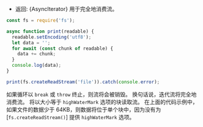<!-- YAML
added: v10.0.0
changes:
  - version: v11.14.0
    pr-url: https://github.com/nodejs/node/pull/26989
    description: Symbol.asyncIterator support is no longer experimental.
-->

* 返回: {AsyncIterator} 用于完全地消费流。

```js
const fs = require('fs');

async function print(readable) {
  readable.setEncoding('utf8');
  let data = '';
  for await (const chunk of readable) {
    data += chunk;
  }
  console.log(data);
}

print(fs.createReadStream('file')).catch(console.error);
```

如果循环以 `break` 或 `throw` 终止，则流将会被销毁。 
换句话说，迭代流将完全地消费流。 
将以大小等于 `highWaterMark` 选项的块读取流。 
在上面的代码示例中，如果文件的数据少于 64KB，则数据将位于单个块中，因为没有为 [`fs.createReadStream()`] 提供 `highWaterMark` 选项。


